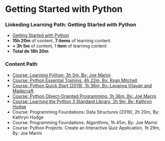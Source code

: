 # Getting Started with Python

### Linkeding Learning Path: Getting Started with Python
- [Getting Started with Python](https://www.linkedin.com/learning/paths/getting-started-with-python)
- **15h 20m** of content, **7 items** of learning content
- **+ 3h 5m** of content, 1 **item** of learning content
- **Total de 18h 20m**

### Content Path
- [Course: Learning Python, 3h 5m, By: Joe Marini](https://www.linkedin.com/learning/learning-python-14393370)
- [Course: Python Essential Training, 4h 22m, By: Ryan Mitchell](https://www.linkedin.com/learning/python-essential-training-18764650)
- [Course: Python Quick Start (2019), 1h 36m, By: Lavanya Vijayan and Madecraft](https://www.linkedin.com/learning/python-quick-start-22667553/advancing-your-career-with-python)
- [Course: Python Object-Oriented Programming, 1h 36m, By: Joe Marini](https://www.linkedin.com/learning/python-object-oriented-programming-2020)
- [Course: Learning the Python 3 Standard Library, 2h 9m, By: Kathryn Hodge](https://www.linkedin.com/learning/learning-the-python-3-standard-library)
- Course: Programming Foundations: Data Structures (2019), 2h 20m, By: Kathryn Hodge
- Course: Programming Foundations: Algorithms, 1h 45m, By: Joe Marini
- Course: Python Projects: Create an Interactive Quiz Application, 1h 29m, By: Joe Marini